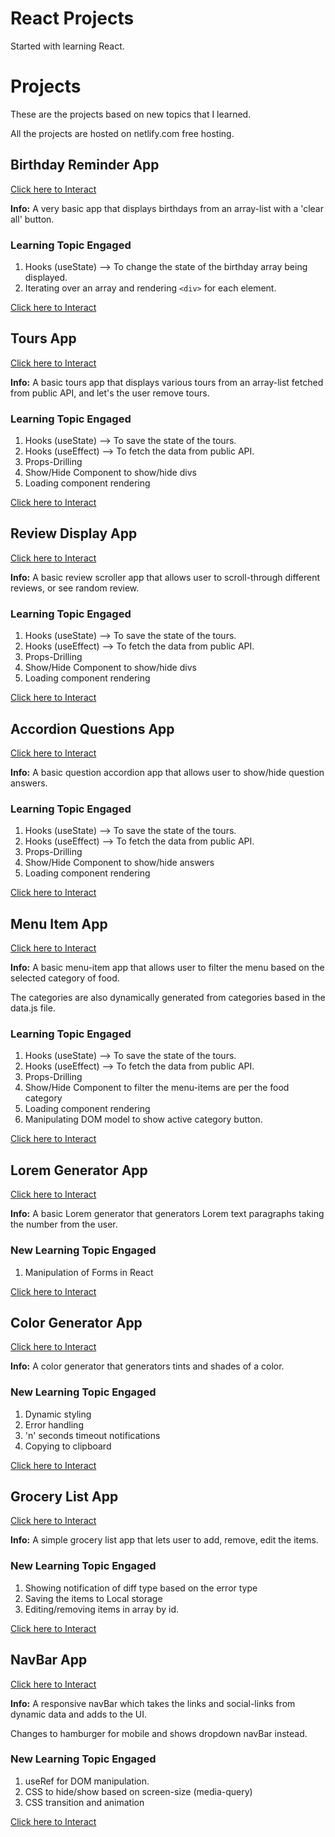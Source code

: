 # React Projects

Started with learning React.

# Projects

These are the projects based on new topics that I learned.

All the projects are hosted on netlify.com free hosting.

## Birthday Reminder App

[Click here to Interact](https://si-birthday-reminder.netlify.app/)

**Info:** A very basic app that displays birthdays from an array-list with a 'clear all' button.

### Learning Topic Engaged

1. Hooks (useState) --> To change the state of the birthday array being displayed.
2. Iterating over an array and rendering `<div>` for each element.

[Click here to Interact](https://si-birthday-reminder.netlify.app/)

## Tours App

[Click here to Interact](https://si-tours-app.netlify.app/)

**Info:** A basic tours app that displays various tours from an array-list fetched from public API, and let's the user remove tours.

### Learning Topic Engaged

1. Hooks (useState) --> To save the state of the tours.
2. Hooks (useEffect) --> To fetch the data from public API.
3. Props-Drilling
4. Show/Hide Component to show/hide divs
5. Loading component rendering

[Click here to Interact](https://si-tours-app.netlify.app/)

## Review Display App

[Click here to Interact](https://si-review-display.netlify.app/)

**Info:** A basic review scroller app that allows user to scroll-through different reviews, or see random review.

### Learning Topic Engaged

1. Hooks (useState) --> To save the state of the tours.
2. Hooks (useEffect) --> To fetch the data from public API.
3. Props-Drilling
4. Show/Hide Component to show/hide divs
5. Loading component rendering

[Click here to Interact](https://si-review-display.netlify.app/)

## Accordion Questions App

[Click here to Interact](https://si-accordion-questions.netlify.app/)

**Info:** A basic question accordion app that allows user to show/hide question answers.

### Learning Topic Engaged

1. Hooks (useState) --> To save the state of the tours.
2. Hooks (useEffect) --> To fetch the data from public API.
3. Props-Drilling
4. Show/Hide Component to show/hide answers
5. Loading component rendering

[Click here to Interact](https://si-accordion-questions.netlify.app/)

## Menu Item App

[Click here to Interact](https://si-menu-items.netlify.app/)

**Info:** A basic menu-item app that allows user to filter the menu based on the selected category of food.

The categories are also dynamically generated from categories based in the data.js file.

### Learning Topic Engaged

1. Hooks (useState) --> To save the state of the tours.
2. Hooks (useEffect) --> To fetch the data from public API.
3. Props-Drilling
4. Show/Hide Component to filter the menu-items are per the food category
5. Loading component rendering
6. Manipulating DOM model to show active category button.

[Click here to Interact](https://si-menu-items.netlify.app/)

## Lorem Generator App

[Click here to Interact](https://si-lorem-generator.netlify.app/)

**Info:** A basic Lorem generator that generators Lorem text paragraphs taking the number from the user.

### New Learning Topic Engaged

1. Manipulation of Forms in React

[Click here to Interact](https://si-lorem-generator.netlify.app/)

## Color Generator App

[Click here to Interact](https://si-color-generator.netlify.app/)

**Info:** A color generator that generators tints and shades of a color.

### New Learning Topic Engaged

1. Dynamic styling
2. Error handling
3. 'n' seconds timeout notifications
4. Copying to clipboard

[Click here to Interact](https://si-color-generator.netlify.app/)

## Grocery List App

[Click here to Interact](https://si-grocery-list.netlify.app/)

**Info:** A simple grocery list app that lets user to add, remove, edit the items.

### New Learning Topic Engaged

1. Showing notification of diff type based on the error type
2. Saving the items to Local storage
3. Editing/removing items in array by id.

[Click here to Interact](https://si-grocery-list.netlify.app/)

## NavBar App

[Click here to Interact](https://si-nav-bar.netlify.app/)

**Info:** A responsive navBar which takes the links and social-links from dynamic data and adds to the UI.

Changes to hamburger for mobile and shows dropdown navBar instead.

### New Learning Topic Engaged

1. useRef for DOM manipulation.
2. CSS to hide/show based on screen-size (media-query)
3. CSS transition and animation

[Click here to Interact](https://si-nav-bar.netlify.app/)
